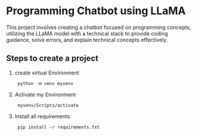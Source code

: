 # Programming Chatbot using LLaMA

This project involves creating a chatbot focused on programming concepts, utilizing the LLaMA model with a technical stack to provide coding guidance, solve errors, and explain technical concepts effectively.


## Steps to create a project 

1. create virtual Environment 

        python -m venv myvenv 


2. Activate my Environment

        myvenv/Scripts/activate

3. Install all requirements

        pip install -r requirements.txt
